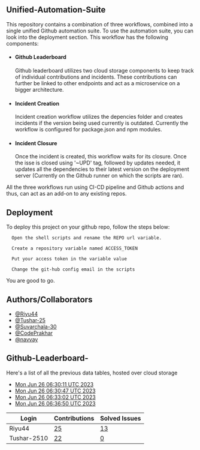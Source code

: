 
## Unified-Automation-Suite

This repository contains a combination of three workflows, combined into a single unified Github automation suite. To use the automation suite, you can look into the deployment section.
This workflow has the following components:
 - #### Github Leaderboard
   Github leaderboard utilizes two cloud storage components to keep track of individual contributions and incidents. These contributions can further be linked to other endpoints and act as a microservice on a bigger architecture.

- #### Incident Creation
  Incident creation workflow utilizes the depencies folder and creates incidents if the version being used currently is outdated. Currently the workflow is configured for package.json and npm modules.

- #### Incident Closure
  Once the incident is created, this workflow waits for its closure. Once the isse is closed using '~UPD' tag, followed by updates needed, it updates all the dependencies to their latest version on the deployment server (Currently on the Github runner on which the scripts are ran).

All the three workflows run using CI-CD pipeline and Github actions and thus, can act as an add-on to any existing repos.
## Deployment

To deploy this project on your github repo, follow the steps below:

```
  Open the shell scripts and rename the REPO url variable.
```
```
  Create a repository variable named ACCESS_TOKEN
```
```
  Put your access token in the variable value
```
```
  Change the git-hub config email in the scripts
```
You are good to go.
## Authors/Collaborators

- [@Riyu44](https://www.github.com/Riyu44)
- [@Tushar-25](https://github.com/Tushar-2510)
- [@Suvarchala-30](https://github.com/Suvarchala-30)
- [@CodePrakhar](https://github.com/CodePrakhar)
- [@navvay](https://github.com/navvay)


## Github-Leaderboard- 
Here's a list of all the previous data tables, hosted over cloud storage
- [Mon Jun 26 06:30:11 UTC 2023](https://us-central1-js-capstone-backend.cloudfunctions.net/api/games/MkeJuO6lRsuW2scFnjX8/scores/)
- [Mon Jun 26 06:30:47 UTC 2023](https://us-central1-js-capstone-backend.cloudfunctions.net/api/games/kJuDADR9eah8jkU55mK8/scores/)
- [Mon Jun 26 06:33:02 UTC 2023](https://us-central1-js-capstone-backend.cloudfunctions.net/api/games/j8kxlCBCo03YlmxNHMeU/scores/)
- [Mon Jun 26 06:36:50 UTC 2023](https://us-central1-js-capstone-backend.cloudfunctions.net/api/games/J2IYgdjARIE6GNBpN8dU/scores/)
<!--START_TABLE-->
| Login        | Contributions | Solved Issues |
| ------------ | ------------- | ------------- |
| Riyu44 | [25](https://github.com/Sopra-Banking-Software-Interns/Github-Leaderboard/commits?author=Riyu44) | [13](https://getpantry.cloud/apiv1/pantry/860a0c02-c763-41ca-9d31-ec787fc3202a/basket/Riyu44) |
| Tushar-2510 | [22](https://github.com/Sopra-Banking-Software-Interns/Github-Leaderboard/commits?author=Tushar-2510) | [0](https://getpantry.cloud/apiv1/pantry/860a0c02-c763-41ca-9d31-ec787fc3202a/basket/Tushar-2510) |
<!--END_TABLE-->
